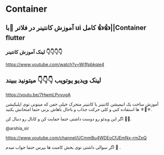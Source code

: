 # Container

## آموزش کانتینر  در فلاتر 📱با ui کامل 👍👍||Container  flutter 

 ### لینک آموزش کانتینر  👇👇👇👇 

https://www.youtube.com/watch?v=Wj1fpbkqje4


## لینک ویدیو یوتویب 👇👇👇 میتونید ببیند

https://youtu.be/7HwmLPvvugA



آموزش ساخت یک انیمیشن کانتینر  یا کانتینر متحرک خیلی  خفن که میتونی توی اپلیکیشن ها استفاده کنی  و کلی حرکت جذاب   و باحال باهاش بزنی  حتما امتحانش بکنید ⚜️💯⚜️.



اگر این ویدئو رو دوست داشتی حتما حمایت  کن و کانال  رو دنبال کن 🌹🌹.⁣
 
 @arshia_sir  

https://www.youtube.com/channel/UCmmBu4WDEoCfJEmNx-rmZpQ

اگر سوالی داشتی  توی بخش کامنت ها  بپرس حتما جواب میدم 🤌 .⁣



